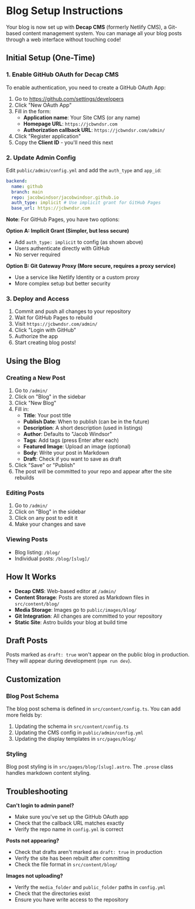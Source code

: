 # Blog Setup Instructions

Your blog is now set up with **Decap CMS** (formerly Netlify CMS), a Git-based content management system. You can manage all your blog posts through a web interface without touching code!

## Initial Setup (One-Time)

### 1. Enable GitHub OAuth for Decap CMS

To enable authentication, you need to create a GitHub OAuth App:

1. Go to https://github.com/settings/developers
2. Click "New OAuth App"
3. Fill in the form:
   - **Application name**: Your Site CMS (or any name)
   - **Homepage URL**: `https://jcbwndsr.com`
   - **Authorization callback URL**: `https://jcbwndsr.com/admin/`
4. Click "Register application"
5. Copy the **Client ID** - you'll need this next

### 2. Update Admin Config

Edit `public/admin/config.yml` and add the `auth_type` and `app_id`:

```yaml
backend:
  name: github
  branch: main
  repo: jacobwindsor/jacobwindsor.github.io
  auth_type: implicit # Use implicit grant for GitHub Pages
  base_url: https://jcbwndsr.com
```

**Note**: For GitHub Pages, you have two options:

**Option A: Implicit Grant (Simpler, but less secure)**
- Add `auth_type: implicit` to config (as shown above)
- Users authenticate directly with GitHub
- No server required

**Option B: Git Gateway Proxy (More secure, requires a proxy service)**
- Use a service like Netlify Identity or a custom proxy
- More complex setup but better security

### 3. Deploy and Access

1. Commit and push all changes to your repository
2. Wait for GitHub Pages to rebuild
3. Visit `https://jcbwndsr.com/admin/`
4. Click "Login with GitHub"
5. Authorize the app
6. Start creating blog posts!

## Using the Blog

### Creating a New Post

1. Go to `/admin/`
2. Click on "Blog" in the sidebar
3. Click "New Blog"
4. Fill in:
   - **Title**: Your post title
   - **Publish Date**: When to publish (can be in the future)
   - **Description**: A short description (used in listings)
   - **Author**: Defaults to "Jacob Windsor"
   - **Tags**: Add tags (press Enter after each)
   - **Featured Image**: Upload an image (optional)
   - **Body**: Write your post in Markdown
   - **Draft**: Check if you want to save as draft
5. Click "Save" or "Publish"
6. The post will be committed to your repo and appear after the site rebuilds

### Editing Posts

1. Go to `/admin/`
2. Click on "Blog" in the sidebar
3. Click on any post to edit it
4. Make your changes and save

### Viewing Posts

- Blog listing: `/blog/`
- Individual posts: `/blog/[slug]/`

## How It Works

- **Decap CMS**: Web-based editor at `/admin/`
- **Content Storage**: Posts are stored as Markdown files in `src/content/blog/`
- **Media Storage**: Images go to `public/images/blog/`
- **Git Integration**: All changes are committed to your repository
- **Static Site**: Astro builds your blog at build time

## Draft Posts

Posts marked as `draft: true` won't appear on the public blog in production. They will appear during development (`npm run dev`).

## Customization

### Blog Post Schema

The blog post schema is defined in `src/content/config.ts`. You can add more fields by:

1. Updating the schema in `src/content/config.ts`
2. Updating the CMS config in `public/admin/config.yml`
3. Updating the display templates in `src/pages/blog/`

### Styling

Blog post styling is in `src/pages/blog/[slug].astro`. The `.prose` class handles markdown content styling.

## Troubleshooting

**Can't login to admin panel?**
- Make sure you've set up the GitHub OAuth app
- Check that the callback URL matches exactly
- Verify the repo name in `config.yml` is correct

**Posts not appearing?**
- Check that drafts aren't marked as `draft: true` in production
- Verify the site has been rebuilt after committing
- Check the file format in `src/content/blog/`

**Images not uploading?**
- Verify the `media_folder` and `public_folder` paths in `config.yml`
- Check that the directories exist
- Ensure you have write access to the repository
